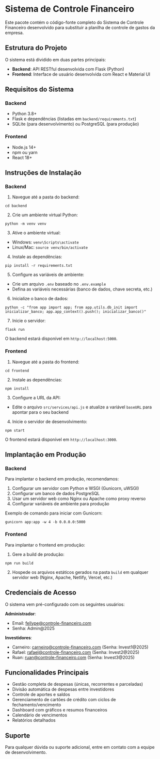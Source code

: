 # Sistema de Controle Financeiro

Este pacote contém o código-fonte completo do Sistema de Controle Financeiro desenvolvido para substituir a planilha de controle de gastos da empresa.

## Estrutura do Projeto

O sistema está dividido em duas partes principais:

- **Backend**: API RESTful desenvolvida com Flask (Python)
- **Frontend**: Interface de usuário desenvolvida com React e Material UI

## Requisitos do Sistema

### Backend
- Python 3.8+
- Flask e dependências (listadas em `backend/requirements.txt`)
- SQLite (para desenvolvimento) ou PostgreSQL (para produção)

### Frontend
- Node.js 14+
- npm ou yarn
- React 18+

## Instruções de Instalação

### Backend

1. Navegue até a pasta do backend:
```
cd backend
```

2. Crie um ambiente virtual Python:
```
python -m venv venv
```

3. Ative o ambiente virtual:
- Windows: `venv\Scripts\activate`
- Linux/Mac: `source venv/bin/activate`

4. Instale as dependências:
```
pip install -r requirements.txt
```

5. Configure as variáveis de ambiente:
- Crie um arquivo `.env` baseado no `.env.example`
- Defina as variáveis necessárias (banco de dados, chave secreta, etc.)

6. Inicialize o banco de dados:
```
python -c "from app import app; from app.utils.db_init import inicializar_banco; app.app_context().push(); inicializar_banco()"
```

7. Inicie o servidor:
```
flask run
```

O backend estará disponível em `http://localhost:5000`.

### Frontend

1. Navegue até a pasta do frontend:
```
cd frontend
```

2. Instale as dependências:
```
npm install
```

3. Configure a URL da API:
- Edite o arquivo `src/services/api.js` e atualize a variável `baseURL` para apontar para o seu backend

4. Inicie o servidor de desenvolvimento:
```
npm start
```

O frontend estará disponível em `http://localhost:3000`.

## Implantação em Produção

### Backend

Para implantar o backend em produção, recomendamos:

1. Configurar um servidor com Python e WSGI (Gunicorn, uWSGI)
2. Configurar um banco de dados PostgreSQL
3. Usar um servidor web como Nginx ou Apache como proxy reverso
4. Configurar variáveis de ambiente para produção

Exemplo de comando para iniciar com Gunicorn:
```
gunicorn app:app -w 4 -b 0.0.0.0:5000
```

### Frontend

Para implantar o frontend em produção:

1. Gere a build de produção:
```
npm run build
```

2. Hospede os arquivos estáticos gerados na pasta `build` em qualquer servidor web (Nginx, Apache, Netlify, Vercel, etc.)

## Credenciais de Acesso

O sistema vem pré-configurado com os seguintes usuários:

**Administrador**:
- Email: fellype@controle-financeiro.com
- Senha: Admin@2025

**Investidores**:
- Carneiro: carneiro@controle-financeiro.com (Senha: Invest1@2025)
- Rafael: rafael@controle-financeiro.com (Senha: Invest2@2025)
- Ruan: ruan@controle-financeiro.com (Senha: Invest3@2025)

## Funcionalidades Principais

- Gestão completa de despesas (únicas, recorrentes e parceladas)
- Divisão automática de despesas entre investidores
- Controle de aportes e saldos
- Gerenciamento de cartões de crédito com ciclos de fechamento/vencimento
- Dashboard com gráficos e resumos financeiros
- Calendário de vencimentos
- Relatórios detalhados

## Suporte

Para qualquer dúvida ou suporte adicional, entre em contato com a equipe de desenvolvimento.
